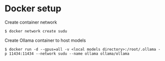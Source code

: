 # Docker setup
Create container network
```
$ docker network create sudu
```

Create Ollama container to host models
```
$ docker run -d --gpus=all -v <local models directory>:/root/.ollama -p 11434:11434 --network sudu --name ollama ollama/ollama
```